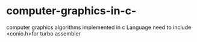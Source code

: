 # computer-graphics-in-c-
computer graphics algorithms implemented in c Language
need to include <conio.h>for turbo assembler
